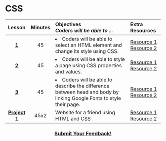 # CSS

|Lesson|Minutes|Objectives <br> *Coders will be able to ...*|Extra Resources|
|:-------:|:-------:|:-------|:-------|
|[**1**]()|45| <li> Coders will be able to select an HTML element and change its style using CSS.</li> |[Resource 1]()<br>[Resource 2]()|
|[**2**]()|45|<li> Coders will be able to style a page using CSS properties and values.</li> |[Resource 1]()<br>[Resource 2]()|
|[**3**]()|45|<li> Coders will be able to describe the difference between head and body by linking Google Fonts to style their page.</li> |[Resource 1]()<br>[Resource 2]()|
|[**Project 1**]()|45x2|Website for a friend using HTML and CSS|[Resource 1]()<br>[Resource 2]()|


<h3 align="center"><a href="https://docs.google.com/forms/d/e/1FAIpQLSfx0wkLyw_jSOhWR2yY8GTR8TV2NXYZc40us7aPHnl9bO6WAQ/viewform">Submit Your Feedback!</a></h3>
